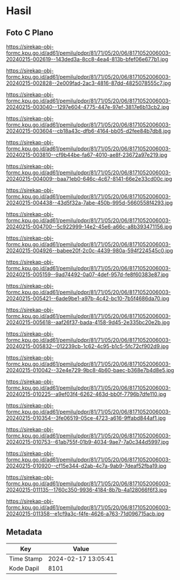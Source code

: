 # Hasil

## Foto C Plano

https://sirekap-obj-formc.kpu.go.id/ad61/pemilu/pdpr/81/71/05/20/06/8171052006003-20240215-002619--143ded3a-8cc8-4ea4-813b-bfef06e677b1.jpg

https://sirekap-obj-formc.kpu.go.id/ad61/pemilu/pdpr/81/71/05/20/06/8171052006003-20240215-002828--2e009fad-2ac3-4816-87dd-4825078555c7.jpg

https://sirekap-obj-formc.kpu.go.id/ad61/pemilu/pdpr/81/71/05/20/06/8171052006003-20240215-003040--1297e604-4775-447e-97ef-3817e6b13cb2.jpg

https://sirekap-obj-formc.kpu.go.id/ad61/pemilu/pdpr/81/71/05/20/06/8171052006003-20240215-003604--cb18a43c-dfb6-4164-bb05-d2fee84b7db8.jpg

https://sirekap-obj-formc.kpu.go.id/ad61/pemilu/pdpr/81/71/05/20/06/8171052006003-20240215-003810--cf9b44be-fa67-4010-ae8f-23672a97e219.jpg

https://sirekap-obj-formc.kpu.go.id/ad61/pemilu/pdpr/81/71/05/20/06/8171052006003-20240215-004009--baa71eb0-646c-4c67-8141-66e2e33cd00c.jpg

https://sirekap-obj-formc.kpu.go.id/ad61/pemilu/pdpr/81/71/05/20/06/8171052006003-20240215-004438--43d5f32a-7abe-450b-995d-5660558f4293.jpg

https://sirekap-obj-formc.kpu.go.id/ad61/pemilu/pdpr/81/71/05/20/06/8171052006003-20240215-004700--5c922999-14e2-45e6-a66c-a8b393471156.jpg

https://sirekap-obj-formc.kpu.go.id/ad61/pemilu/pdpr/81/71/05/20/06/8171052006003-20240215-004926--babee20f-2c0c-4439-980a-594f224545c0.jpg

https://sirekap-obj-formc.kpu.go.id/ad61/pemilu/pdpr/81/71/05/20/06/8171052006003-20240215-005159--9ad74492-0a07-4def-957d-fe8f60383e87.jpg

https://sirekap-obj-formc.kpu.go.id/ad61/pemilu/pdpr/81/71/05/20/06/8171052006003-20240215-005421--6ade9be1-a97b-4c42-bc10-7b5f4686da70.jpg

https://sirekap-obj-formc.kpu.go.id/ad61/pemilu/pdpr/81/71/05/20/06/8171052006003-20240215-005618--aaf26f37-bada-4158-9d45-2e335bc20e2b.jpg

https://sirekap-obj-formc.kpu.go.id/ad61/pemilu/pdpr/81/71/05/20/06/8171052006003-20240215-005832--012239cb-1c62-4c95-b1c5-5fc72cf902d9.jpg

https://sirekap-obj-formc.kpu.go.id/ad61/pemilu/pdpr/81/71/05/20/06/8171052006003-20240215-010042--32e4e729-9bc8-4b60-baec-b368e7b4d8e5.jpg

https://sirekap-obj-formc.kpu.go.id/ad61/pemilu/pdpr/81/71/05/20/06/8171052006003-20240215-010225--a9ef03f4-6262-463d-bb0f-7796b7dfe110.jpg

https://sirekap-obj-formc.kpu.go.id/ad61/pemilu/pdpr/81/71/05/20/06/8171052006003-20240215-010354--3fe06519-05ce-4723-a616-9ffabd844af1.jpg

https://sirekap-obj-formc.kpu.go.id/ad61/pemilu/pdpr/81/71/05/20/06/8171052006003-20240215-010753--61ab755f-01b9-4034-9ae7-7a0c344d5997.jpg

https://sirekap-obj-formc.kpu.go.id/ad61/pemilu/pdpr/81/71/05/20/06/8171052006003-20240215-010920--cf15e344-d2ab-4c7a-9ab9-7deaf52fba19.jpg

https://sirekap-obj-formc.kpu.go.id/ad61/pemilu/pdpr/81/71/05/20/06/8171052006003-20240215-011135--1760c350-9936-4184-8b7b-4a128066f6f3.jpg

https://sirekap-obj-formc.kpu.go.id/ad61/pemilu/pdpr/81/71/05/20/06/8171052006003-20240215-011358--e1cf9a3c-f4fe-4626-a763-71d096715acb.jpg


## Metadata

| Key        | Value               |
| ---------- | ------------------- |
| Time Stamp | 2024-02-17 13:05:41 |
| Kode Dapil | 8101                |



